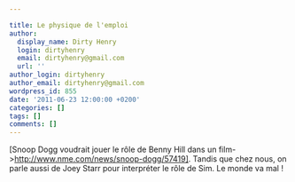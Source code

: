 ```yaml
---

title: Le physique de l'emploi
author:
  display_name: Dirty Henry
  login: dirtyhenry
  email: dirtyhenry@gmail.com
  url: ''
author_login: dirtyhenry
author_email: dirtyhenry@gmail.com
wordpress_id: 855
date: '2011-06-23 12:00:00 +0200'
categories: []
tags: []
comments: []
---
```

[Snoop Dogg voudrait jouer le rôle de Benny Hill dans un film->http://www.nme.com/news/snoop-dogg/57419]. Tandis que chez nous, on parle aussi de Joey Starr pour interpréter le rôle de Sim. Le monde va mal !

